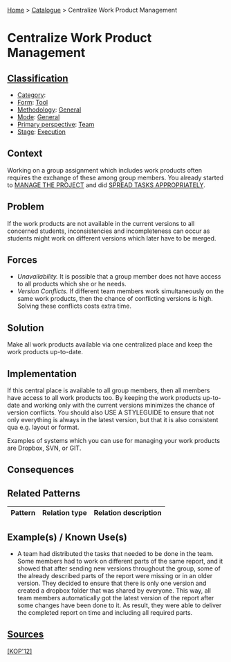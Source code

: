 [Home](../README.md) > [Catalogue](../Patterns_catalogue.md) > Centralize Work Product Management

# Centralize Work Product Management

## [Classification](facets/facets.md)

- [Category](facets/categories/categories.md):
- [Form](facets/forms/forms.md): [Tool](facets/categories/Tool.md)
- [Methodology](facets/methodologies/methodologies.md): [General](facets/methodologies/General.md)
- [Mode](facets/modes/modes.md): [General](facets/modes/General.md)
- [Primary perspective](facets/perspectives/perspectives.md): [Team](facets/perspectives/Team.md)
- [Stage](facets/stages/modes.md): [Execution](facets/stages/Execution.md)

## Context

Working on a group assignment which includes work products often requires the exchange of these among group members. You already started to [MANAGE THE PROJECT](Manage_The_Project.md) and did [SPREAD TASKS APPROPRIATELY](Spread_Tasks_Appropriately.md).

## Problem

If the work products are not available in the current versions to all concerned students, inconsistencies and incompleteness can occur as students might work on different versions which later have to be merged.

## Forces

 - *Unavailability.* It is possible that a group member does not have access to all products which she or he needs.
 - *Version Conflicts.* If different team members work simultaneously on the same work products, then the chance of conflicting versions is high. Solving these conflicts costs extra time.

## Solution

Make all work products available via one centralized place and keep the work products up-to-date.

## Implementation 

If this central place is available to all group members, then all members have access to all work products too. By keeping the work products up-to-date and working only with the current versions minimizes the chance of version conflicts. You should also USE A STYLEGUIDE to ensure that not only everything is always in the latest version, but that it is also consistent qua e.g. layout or format.

Examples of systems which you can use for managing your work products are Dropbox, SVN, or GIT.

## Consequences

## Related Patterns

|Pattern|Relation type|Relation description|
|--|--|--|
 
## Example(s) / Known Use(s)

 - A team had distributed the tasks that needed to be done in the team. Some members had to work on different parts of the same report, and it showed that after sending new versions throughout the group, some of the already described parts of the report were missing or in an older version. They decided to ensure that there is only one version and created a dropbox folder that was shared by everyone. This way, all team members automatically got the latest version of the report after some changes have been done to it. As result, they were able to deliver the completed report on time and including all required parts.

## [Sources](../References.md)

[[KOP'12]](publications/kop12/kop12.md)
